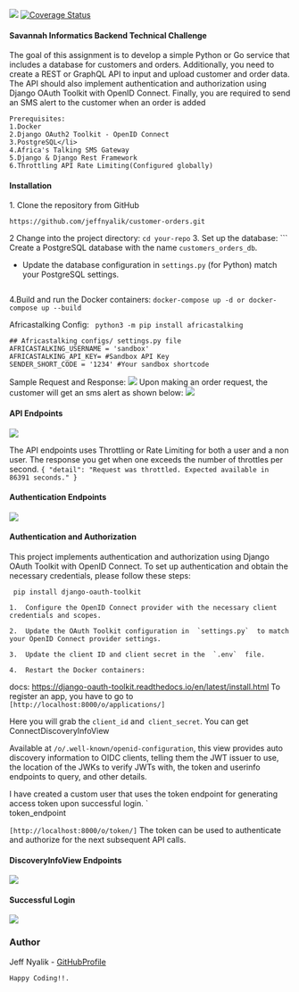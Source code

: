  ![](https://github.com/jeffnyalik/docker-summary/actions/workflows/python-app.yml/badge.svg) [![Coverage Status](https://coveralls.io/repos/github/jeffnyalik/docker-summary/badge.svg?branch=master)](https://coveralls.io/github/jeffnyalik/docker-summary?branch=master)
 <h4> Savannah Informatics Backend Technical Challenge</h4>

The goal of this assignment is to develop a simple Python or Go service that includes a database for customers and orders. 
Additionally, you need to create a REST or GraphQL API to input and upload customer and order data. The API should also implement authentication and authorization using Django OAuth Toolkit with OpenID Connect. Finally, you are required to send an SMS alert to the customer when an order is added

    Prerequisites:
    1.Docker
    2.Django OAuth2 Toolkit - OpenID Connect
    3.PostgreSQL</li>
    4.Africa's Talking SMS Gateway
    5.Django & Django Rest Framework
    6.Throttling API Rate Limiting(Configured globally)

<h4>Installation</h4>
1. Clone the repository from GitHub

``` https://github.com/jeffnyalik/customer-orders.git ```

2 Change into the project directory:
	```cd your-repo```
3. Set up the database:
	``` 
Create a PostgreSQL database with the name  `customers_orders_db`.
-   Update the database configuration in  `settings.py`  (for Python)  match 		    your PostgreSQL settings.
	```
4.Build and run the Docker containers:
	``` docker-compose up -d or docker-compose up --build ```

Africastalking Config:
`` python3 -m pip install africastalking``
```
## Africastalking configs/ settings.py file
AFRICASTALKING_USERNAME = 'sandbox'
AFRICASTALKING_API_KEY= #Sandbox API Key
SENDER_SHORT_CODE = '1234' #Your sandbox shortcode
```
Sample Request and Response:
![](images/order_two.png)
Upon making an order request, the customer will get an sms alert as shown below:
![](images/order_one.png)

####  API Endpoints
![](images/apis.png)

The API endpoints uses Throttling or Rate Limiting for both a user and a non user.
The response you get when one exceeds the number of throttles per second.
``{
    "detail": "Request was throttled. Expected available in 86391 seconds."
}``

####  Authentication Endpoints
![](images/auth_endpoints.png)

####  Authentication and Authorization
This project implements authentication and authorization using Django OAuth Toolkit with OpenID Connect. To set up authentication and obtain the necessary credentials, please follow these steps:

`` pip install django-oauth-toolkit``

```
1.  Configure the OpenID Connect provider with the necessary client credentials and scopes.
    
2.  Update the OAuth Toolkit configuration in  `settings.py`  to match your OpenID Connect provider settings.
    
3.  Update the client ID and client secret in the  `.env`  file.
    
4.  Restart the Docker containers:
```

docs: https://django-oauth-toolkit.readthedocs.io/en/latest/install.html
To register an app, you have to go to 
`[http://localhost:8000/o/applications/]`

Here you will grab the `client_id` and` client_secret`.
You can get ConnectDiscoveryInfoView

Available at  `/o/.well-known/openid-configuration`, this view provides auto discovery information to OIDC clients, telling them the JWT issuer to use, the location of the JWKs to verify JWTs with, the token and userinfo endpoints to query, and other details.

I have created a custom user that uses the token  endpoint for generating access token upon successful login.
`  
token_endpoint

`[http://localhost:8000/o/token/]`
The token can be used to authenticate and authorize for the next subsequent API calls.

#### DiscoveryInfoView Endpoints
![](images/openid_config.png)


#### Successful Login
![](images/login_success.png)


###  Author
Jeff Nyalik - <a href="https://github.com/jeffnyalik">GitHubProfile </a>

``Happy Coding!!.``